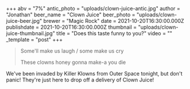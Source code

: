 +++
abv = "7%"
antic_photo = "uploads/clown-juice-antic.jpg"
author = "Jonathan"
beer_name = "Clown Juice"
beer_photo = "uploads/clown-juice-beer.jpg"
brewer = "Magic Rock"
date = 2021-10-20T16:30:00.000Z
publishdate = 2021-10-20T16:30:00.000Z
thumbnail = "uploads/clown-juice-thumbnail.jpg"
title = "Does this taste funny to you?"
video = ""
_template = "post"
+++

> Some'll make us laugh / some make us cry
>
> These clowns honey gonna make-a you die

We've been invaded by Killer Klowns from Outer Space tonight, but don't panic! They're just here to drop off a delivery of Clown Juice!
